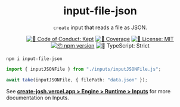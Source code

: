 <h1 align="center">input-file-json</h1>

<p align="center"><code>create</code> input that reads a file as JSON.</p>

<p align="center">
	<a href="https://github.com/JoshuaKGoldberg/input-file-json/blob/main/.github/CODE_OF_CONDUCT.md" target="_blank"><img alt="🤝 Code of Conduct: Kept" src="https://img.shields.io/badge/%F0%9F%A4%9D_code_of_conduct-kept-21bb42" /></a>
	<a href="https://codecov.io/gh/JoshuaKGoldberg/input-file-json" target="_blank"><img alt="🧪 Coverage" src="https://img.shields.io/codecov/c/github/JoshuaKGoldberg/input-file-json?label=%F0%9F%A7%AA%20coverage" /></a>
	<a href="https://github.com/JoshuaKGoldberg/input-file-json/blob/main/LICENSE.md" target="_blank"><img alt="📝 License: MIT" src="https://img.shields.io/badge/%F0%9F%93%9D_license-MIT-21bb42.svg"></a>
	<a href="http://npmjs.com/package/input-file-json"><img alt="📦 npm version" src="https://img.shields.io/npm/v/input-file-json?color=21bb42&label=%F0%9F%93%A6%20npm" /></a>
	<img alt="💪 TypeScript: Strict" src="https://img.shields.io/badge/%F0%9F%92%AA_typescript-strict-21bb42.svg" />
</p>

```shell
npm i input-file-json
```

```ts
import { inputJSONFile } from "./inputs/inputJSONFile.js";

await take(inputJSONFile, { filePath: "data.json" });
```

See **[create-josh.vercel.app > Engine > Runtime > Inputs](https://create-josh.vercel.app/engine/runtime/inputs)** for more documentation on Inputs.
